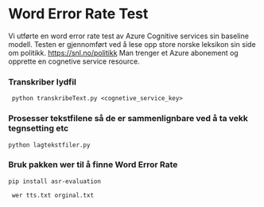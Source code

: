 # Word Error Rate Test

Vi utførte en word error rate test av Azure Cognitive services sin baseline modell. Testen er gjennomført ved å lese opp store norske leksikon sin side om politikk. 
https://snl.no/politikk
Man trenger et Azure abonement og opprette en cognetive service resource. 

### Transkriber lydfil 

``` python transkribeText.py <cognetive_service_key>```

### Prosesser tekstfilene så de er sammenlignbare ved å ta vekk tegnsetting etc ###
``` python lagtekstfiler.py ```

### Bruk pakken wer til å finne Word Error Rate ###

``` pip install asr-evaluation ``` 

```  wer tts.txt orginal.txt  ``` 

